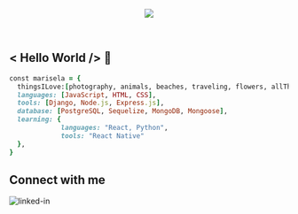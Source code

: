 <p align="center">
  <img src="https://res.cloudinary.com/dvzw25pxu/image/upload/c_scale,w_400/v1624680197/abe978e9aa_zzc0ot.gif" />
</p>
<br>

## < Hello World /> 👋

```ruby
const marisela = {
  thingsILove:[photography, animals, beaches, traveling, flowers, allThingsTech],
  languages: [JavaScript, HTML, CSS],
  tools: [Django, Node.js, Express.js],
  database: [PostgreSQL, Sequelize, MongoDB, Mongoose],
  learning: {
             languages: "React, Python",
             tools: "React Native"
  },
}
```

## Connect with me
[<img align="left" alt="linked-in" src="https://img.shields.io/badge/linkedin-%230077B5.svg?&style=for-the-badge&logo=linkedin&logoColor=white" />](https://www.linkedin.com/in/marisela-espinoza/)

